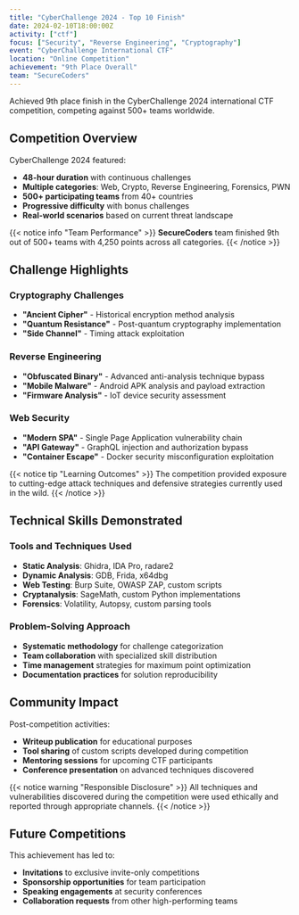 ```yaml
---
title: "CyberChallenge 2024 - Top 10 Finish"
date: 2024-02-10T18:00:00Z
activity: ["ctf"]
focus: ["Security", "Reverse Engineering", "Cryptography"]
event: "CyberChallenge International CTF"
location: "Online Competition"
achievement: "9th Place Overall"
team: "SecureCoders"
---
```


Achieved 9th place finish in the CyberChallenge 2024 international CTF competition, competing against 500+ teams worldwide.

## Competition Overview

CyberChallenge 2024 featured:
- **48-hour duration** with continuous challenges
- **Multiple categories**: Web, Crypto, Reverse Engineering, Forensics, PWN
- **500+ participating teams** from 40+ countries
- **Progressive difficulty** with bonus challenges
- **Real-world scenarios** based on current threat landscape

{{< notice info "Team Performance" >}}
**SecureCoders** team finished 9th out of 500+ teams with 4,250 points across all categories.
{{< /notice >}}

## Challenge Highlights

### Cryptography Challenges
- **"Ancient Cipher"** - Historical encryption method analysis
- **"Quantum Resistance"** - Post-quantum cryptography implementation
- **"Side Channel"** - Timing attack exploitation

### Reverse Engineering
- **"Obfuscated Binary"** - Advanced anti-analysis technique bypass
- **"Mobile Malware"** - Android APK analysis and payload extraction
- **"Firmware Analysis"** - IoT device security assessment

### Web Security
- **"Modern SPA"** - Single Page Application vulnerability chain
- **"API Gateway"** - GraphQL injection and authorization bypass
- **"Container Escape"** - Docker security misconfiguration exploitation

{{< notice tip "Learning Outcomes" >}}
The competition provided exposure to cutting-edge attack techniques and defensive strategies currently used in the wild.
{{< /notice >}}

## Technical Skills Demonstrated

### Tools and Techniques Used
- **Static Analysis**: Ghidra, IDA Pro, radare2
- **Dynamic Analysis**: GDB, Frida, x64dbg
- **Web Testing**: Burp Suite, OWASP ZAP, custom scripts
- **Cryptanalysis**: SageMath, custom Python implementations
- **Forensics**: Volatility, Autopsy, custom parsing tools

### Problem-Solving Approach
- **Systematic methodology** for challenge categorization
- **Team collaboration** with specialized skill distribution
- **Time management** strategies for maximum point optimization
- **Documentation practices** for solution reproducibility

## Community Impact

Post-competition activities:
- **Writeup publication** for educational purposes
- **Tool sharing** of custom scripts developed during competition
- **Mentoring sessions** for upcoming CTF participants
- **Conference presentation** on advanced techniques discovered

{{< notice warning "Responsible Disclosure" >}}
All techniques and vulnerabilities discovered during the competition were used ethically and reported through appropriate channels.
{{< /notice >}}

## Future Competitions

This achievement has led to:
- **Invitations** to exclusive invite-only competitions
- **Sponsorship opportunities** for team participation
- **Speaking engagements** at security conferences
- **Collaboration requests** from other high-performing teams
